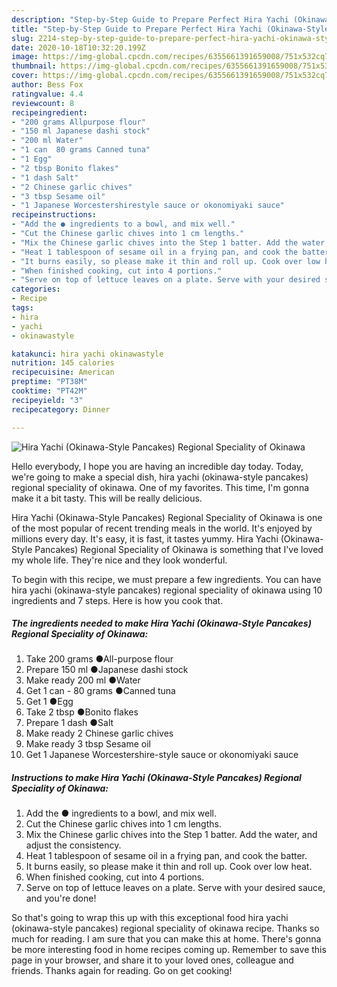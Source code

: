 ```yaml
---
description: "Step-by-Step Guide to Prepare Perfect Hira Yachi (Okinawa-Style Pancakes) Regional Speciality of Okinawa"
title: "Step-by-Step Guide to Prepare Perfect Hira Yachi (Okinawa-Style Pancakes) Regional Speciality of Okinawa"
slug: 2214-step-by-step-guide-to-prepare-perfect-hira-yachi-okinawa-style-pancakes-regional-speciality-of-okinawa
date: 2020-10-18T10:32:20.199Z
image: https://img-global.cpcdn.com/recipes/6355661391659008/751x532cq70/hira-yachi-okinawa-style-pancakes-regional-speciality-of-okinawa-recipe-main-photo.jpg
thumbnail: https://img-global.cpcdn.com/recipes/6355661391659008/751x532cq70/hira-yachi-okinawa-style-pancakes-regional-speciality-of-okinawa-recipe-main-photo.jpg
cover: https://img-global.cpcdn.com/recipes/6355661391659008/751x532cq70/hira-yachi-okinawa-style-pancakes-regional-speciality-of-okinawa-recipe-main-photo.jpg
author: Bess Fox
ratingvalue: 4.4
reviewcount: 8
recipeingredient:
- "200 grams Allpurpose flour"
- "150 ml Japanese dashi stock"
- "200 ml Water"
- "1 can  80 grams Canned tuna"
- "1 Egg"
- "2 tbsp Bonito flakes"
- "1 dash Salt"
- "2 Chinese garlic chives"
- "3 tbsp Sesame oil"
- "1 Japanese Worcestershirestyle sauce or okonomiyaki sauce"
recipeinstructions:
- "Add the ● ingredients to a bowl, and mix well."
- "Cut the Chinese garlic chives into 1 cm lengths."
- "Mix the Chinese garlic chives into the Step 1 batter. Add the water, and adjust the consistency."
- "Heat 1 tablespoon of sesame oil in a frying pan, and cook the batter."
- "It burns easily, so please make it thin and roll up. Cook over low heat."
- "When finished cooking, cut into 4 portions."
- "Serve on top of lettuce leaves on a plate. Serve with your desired sauce, and you&#39;re done!"
categories:
- Recipe
tags:
- hira
- yachi
- okinawastyle

katakunci: hira yachi okinawastyle 
nutrition: 145 calories
recipecuisine: American
preptime: "PT38M"
cooktime: "PT42M"
recipeyield: "3"
recipecategory: Dinner

---
```



![Hira Yachi (Okinawa-Style Pancakes) Regional Speciality of Okinawa](https://img-global.cpcdn.com/recipes/6355661391659008/751x532cq70/hira-yachi-okinawa-style-pancakes-regional-speciality-of-okinawa-recipe-main-photo.jpg)

Hello everybody, I hope you are having an incredible day today. Today, we're going to make a special dish, hira yachi (okinawa-style pancakes) regional speciality of okinawa. One of my favorites. This time, I'm gonna make it a bit tasty. This will be really delicious.

Hira Yachi (Okinawa-Style Pancakes) Regional Speciality of Okinawa is one of the most popular of recent trending meals in the world. It's enjoyed by millions every day. It's easy, it is fast, it tastes yummy. Hira Yachi (Okinawa-Style Pancakes) Regional Speciality of Okinawa is something that I've loved my whole life. They're nice and they look wonderful.




To begin with this recipe, we must prepare a few ingredients. You can have hira yachi (okinawa-style pancakes) regional speciality of okinawa using 10 ingredients and 7 steps. Here is how you cook that.

<!--inarticleads1-->

##### The ingredients needed to make Hira Yachi (Okinawa-Style Pancakes) Regional Speciality of Okinawa:

1. Take 200 grams ●All-purpose flour
1. Prepare 150 ml ●Japanese dashi stock
1. Make ready 200 ml ●Water
1. Get 1 can - 80 grams ●Canned tuna
1. Get 1 ●Egg
1. Take 2 tbsp ●Bonito flakes
1. Prepare 1 dash ●Salt
1. Make ready 2 Chinese garlic chives
1. Make ready 3 tbsp Sesame oil
1. Get 1 Japanese Worcestershire-style sauce or okonomiyaki sauce




<!--inarticleads2-->

##### Instructions to make Hira Yachi (Okinawa-Style Pancakes) Regional Speciality of Okinawa:

1. Add the ● ingredients to a bowl, and mix well.
1. Cut the Chinese garlic chives into 1 cm lengths.
1. Mix the Chinese garlic chives into the Step 1 batter. Add the water, and adjust the consistency.
1. Heat 1 tablespoon of sesame oil in a frying pan, and cook the batter.
1. It burns easily, so please make it thin and roll up. Cook over low heat.
1. When finished cooking, cut into 4 portions.
1. Serve on top of lettuce leaves on a plate. Serve with your desired sauce, and you&#39;re done!




So that's going to wrap this up with this exceptional food hira yachi (okinawa-style pancakes) regional speciality of okinawa recipe. Thanks so much for reading. I am sure that you can make this at home. There's gonna be more interesting food in home recipes coming up. Remember to save this page in your browser, and share it to your loved ones, colleague and friends. Thanks again for reading. Go on get cooking!
